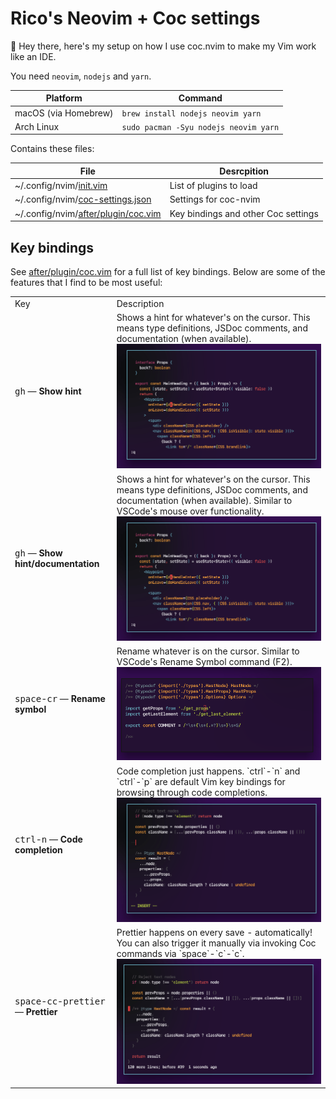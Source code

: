 # Rico's Neovim + Coc settings

:wave: Hey there, here's my setup on how I use coc.nvim to make my Vim work like an IDE.

You need `neovim`, `nodejs` and `yarn`.

| Platform             | Command                               |
| -------------------- | ------------------------------------- |
| macOS (via Homebrew) | `brew install nodejs neovim yarn`     |
| Arch Linux           | `sudo pacman -Syu nodejs neovim yarn` |

Contains these files:

| File                                                    | Desrcpition             |
| ------------------------------------------------------- | ----------------------- |
| ~/.config/nvim/[init.vim](./init.vim)                   | List of plugins to load |
| ~/.config/nvim/[coc-settings.json](./coc-settings.json) | Settings for coc-nvim   |
| ~/.config/nvim/[after/plugin/coc.vim](./after/plugin/coc.vim) | Key bindings and other Coc settings  |

## Key bindings

See [after/plugin/coc.vim](.after/plugin/coc.vim) for a full list of key bindings. Below are some of the features that I find to be most useful:

<table>

<tr>
<td>Key</td>
<td>Description</td>
</tr>

<tr>
<td>
<kbd>gh</kbd> &mdash; <strong>Show hint</strong>
</td>
<td>
Shows a hint for whatever's on the cursor. This means type definitions, JSDoc comments, and documentation (when available).
<img src='./screenshots/coc_show_docs.gif'>
</td>
</tr>

<tr>
<td>
<kbd>g</kbd><kbd>h</kbd> &mdash; <strong>Show hint/documentation</strong>
</td>
<td>
Shows a hint for whatever's on the cursor. This means type definitions, JSDoc comments, and documentation (when available). Similar to VSCode's mouse over functionality.
<br>
<img src='./screenshots/coc_show_docs.gif'>
</td>
</tr>

<tr>
<td>
<kbd>space</kbd>-<kbd>c</kbd><kbd>r</kbd> &mdash; <strong>Rename symbol</strong>
</td>
<td>
Rename whatever is on the cursor. Similar to VSCode's Rename Symbol command (F2).
<br>
<img src='./screenshots/coc_rename.gif'>
</td>
</tr>

<tr>
<td>
<kbd>ctrl</kbd>-<kbd>n</kbd> &mdash; <strong>Code completion</strong>
</td>
<td>
Code completion just happens. `ctrl`-`n` and `ctrl`-`p` are default Vim key bindings for browsing through code completions.
<br>
<img src='./screenshots/coc_completion.gif'>
</td>
</tr>

<tr>
<td>
<kbd>space</kbd>-<kbd>c</kbd><kbd>c</kbd>-<kbd>prettier</kbd> &mdash; <strong>Prettier</strong>
</td>
<td>
Prettier happens on every save - automatically! You can also trigger it manually via invoking Coc commands via `space`-`c`-`c`.
<br>
<img src='./screenshots/coc_prettier.gif'>
</td>
</tr>

</table>


